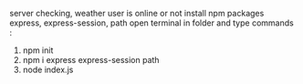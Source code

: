 server checking, weather user is online or not
install npm packages express, express-session, path
open terminal in folder and type commands :
1. npm init
2. npm i express express-session path
3. node index.js